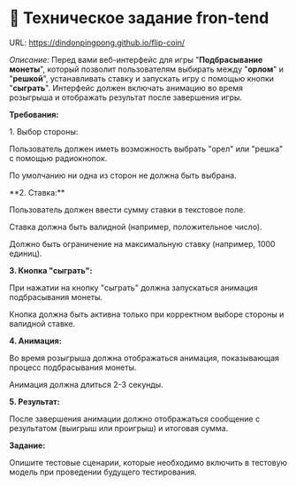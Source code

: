 # 📕 Техническое задание fron-tend
URL: https://dindonpingpong.github.io/flip-coin/

*Описание:* Перед вами веб-интерфейс для игры "**Подбрасывание монеты**", который позволит пользователям выбирать между "**орлом**" и "**решкой**", устанавливать ставку и запускать игру с помощью кнопки "**сыграть**". Интерфейс должен включать анимацию во время розыгрыша и отображать результат после завершения игры.

**Требования:**
<p>
<bold>1. Выбор стороны:</bold>

Пользователь должен иметь возможность выбрать "орел" или "решка" с помощью радиокнопок.

По умолчанию ни одна из сторон не должна быть выбрана.
</p>
**2. Ставка:**

Пользователь должен ввести сумму ставки в текстовое поле.

Ставка должна быть валидной (например, положительное число).

Должно быть ограничение на максимальную ставку (например, 1000 единиц).

**3. Кнопка "сыграть":**

При нажатии на кнопку "сыграть" должна запускаться анимация подбрасывания монеты.

Кнопка должна быть активна только при корректном выборе стороны и валидной ставке.

**4. Анимация:**

Во время розыгрыша должна отображаться анимация, показывающая процесс подбрасывания монеты.

Анимация должна длиться 2-3 секунды.

**5. Результат:**

После завершения анимации должно отображаться сообщение с результатом (выигрыш или проигрыш) и итоговая сумма.

**Задание:**

Опишите тестовые сценарии, которые необходимо включить в тестовую модель при проведении будущего тестирования.
